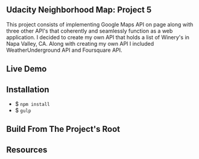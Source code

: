 ## Udacity Neighborhood Map: Project 5

This project consists of implementing Google Maps API on page along with three other API's that coherently and seamlessly function as a web application.
I decided to create my own API that holds a list of Winery's in Napa Valley, CA. 
Along with creating my own API I included WeatherUnderground API and Foursquare API.

## Live Demo


## Installation
- $ `npm install`
- $ `gulp`

## Build From The Project's Root


## Resources


